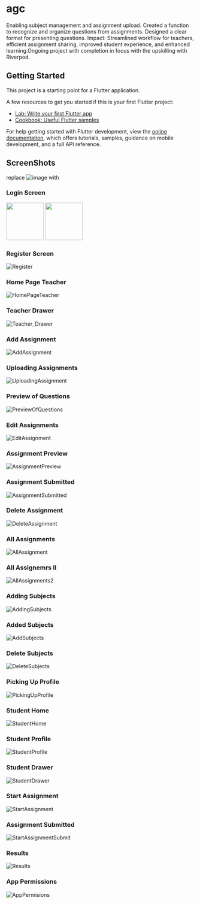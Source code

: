 # agc

Enabling subject management and assignment upload. Created a function to recognize and
organize questions from assignments. Designed a clear format for presenting questions. Impact: Streamlined workflow for
teachers, efficient assignment sharing, improved student experience, and enhanced learning.Ongoing project with completion in focus with the upskilling with Riverpod.

## Getting Started

This project is a starting point for a Flutter application.

A few resources to get you started if this is your first Flutter project:

- [Lab: Write your first Flutter app](https://docs.flutter.dev/get-started/codelab)
- [Cookbook: Useful Flutter samples](https://docs.flutter.dev/cookbook)

For help getting started with Flutter development, view the
[online documentation](https://docs.flutter.dev/), which offers tutorials,
samples, guidance on mobile development, and a full API reference.

## ScreenShots
replace ![ image](https://your-image-url.type) with 
### Login Screen
<img src="https://github.com/preetdhamu/AGC-Assignment-App/assets/108987388/8f34f28e-e347-4350-a4fb-c522a1711cab" width="100" height="100">
<img src="" width="100" height="100">

### Register Screen
![Register](https://github.com/preetdhamu/AGC-Assignment-App/assets/108987388/7e4b5f20-f7f2-4681-8747-1e2fee48afeb)

### Home Page Teacher
![HomePageTeacher](https://github.com/preetdhamu/AGC-Assignment-App/assets/108987388/b8448a45-c594-4cb3-9e82-af34312da0be)
### Teacher Drawer 
![Teacher_Drawer](https://github.com/preetdhamu/AGC-Assignment-App/assets/108987388/bedf9382-75ac-4a6b-b9da-0b74fe933c31)

### Add Assignment 
![AddAssignment](https://github.com/preetdhamu/AGC-Assignment-App/assets/108987388/119590ae-6893-4103-a4a2-6cc0de0313c5)
### Uploading Assignments
![UploadingAssignment](https://github.com/preetdhamu/AGC-Assignment-App/assets/108987388/65883498-ad5a-42ff-978d-2fbf0b5544f1)
### Preview of Questions
![PreviewOfQuestions](https://github.com/preetdhamu/AGC-Assignment-App/assets/108987388/ba9f660e-a388-436c-beed-fb7cf8aa1d42)
### Edit Assignments
![EditAssignment](https://github.com/preetdhamu/AGC-Assignment-App/assets/108987388/d3628fa0-c7ec-4480-afad-9e1d38f688e1)
### Assignment Preview
![AssignmentPreview](https://github.com/preetdhamu/AGC-Assignment-App/assets/108987388/b7db4c21-2499-45fa-bb74-d958a40abb97)
### Assignment Submitted
![AssignmentSubmitted](https://github.com/preetdhamu/AGC-Assignment-App/assets/108987388/db4f8059-0adf-4f55-87bc-c5f7d63a3361)
### Delete Assignment
![DeleteAssignment](https://github.com/preetdhamu/AGC-Assignment-App/assets/108987388/082fa19d-e018-43c4-a188-09a77c8e6625)
### All Assignments
![AllAssignment](https://github.com/preetdhamu/AGC-Assignment-App/assets/108987388/e8cd3e1c-7ae9-483f-bf59-7c281c4f9a4b)
### All Assignemrs II
![AllAssignments2](https://github.com/preetdhamu/AGC-Assignment-App/assets/108987388/ff9ada48-9641-4d4a-9cb7-0eb1c670b69b)
### Adding Subjects
![AddingSubjects](https://github.com/preetdhamu/AGC-Assignment-App/assets/108987388/fe9fd109-95ac-491f-a258-f468f6c93810)
### Added Subjects
![AddSubjects](https://github.com/preetdhamu/AGC-Assignment-App/assets/108987388/f9ae38f9-0466-422a-b0bd-933fb04cb7cc)
### Delete Subjects 
![DeleteSubjects](https://github.com/preetdhamu/AGC-Assignment-App/assets/108987388/61a9c76f-1966-4fb7-a4eb-4f2af906d05b)

### Picking Up Profile 
![PickingUpProfile](https://github.com/preetdhamu/AGC-Assignment-App/assets/108987388/6685d99e-b29e-4b75-84a3-06a5151f98ab)


### Student Home
![StudentHome](https://github.com/preetdhamu/AGC-Assignment-App/assets/108987388/9dcc8f85-abbe-4888-90a1-eba2547fb3df)
### Student Profile
![StudentProfile](https://github.com/preetdhamu/AGC-Assignment-App/assets/108987388/fb164944-873a-4f38-96d0-aa3c1a0cc117)
### Student Drawer
![StudentDrawer](https://github.com/preetdhamu/AGC-Assignment-App/assets/108987388/b7700e05-8081-461a-9b5a-04e3149ed2ec)





### Start Assignment
![StartAssignment](https://github.com/preetdhamu/AGC-Assignment-App/assets/108987388/af4f8582-c2bf-4f89-8e11-6aa9d3a173fb)
### Assignment Submitted
![StartAssignmentSubmit](https://github.com/preetdhamu/AGC-Assignment-App/assets/108987388/7dc09bb4-911f-41fd-80f5-0428fe79db49)
### Results 
![Results](https://github.com/preetdhamu/AGC-Assignment-App/assets/108987388/8b2d4e96-f573-4d11-82e2-10a71f8d8288)



### App Permissions
![AppPermisions](https://github.com/preetdhamu/AGC-Assignment-App/assets/108987388/29c21cd8-0054-40a9-b13c-06b1d0ebfff2)

